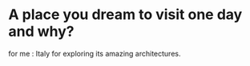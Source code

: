 # A place you dream to visit one day and why?

for me : Italy for exploring its amazing architectures.



